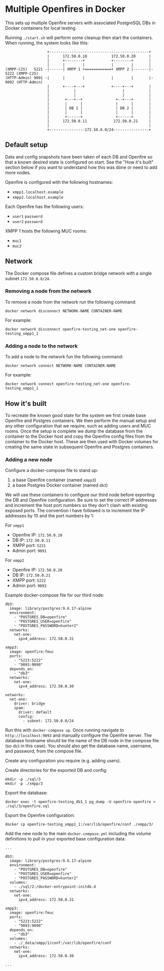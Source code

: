 # Multiple Openfires in Docker
This sets up multiple Openfire servers with associated PostgreSQL DBs in Docker containers for local testing.

Running `./start.sh` will perform some cleanup then start the containers. When running, the system looks like this:

```
                   +---------------------------------------------+
                   |      172.50.0.10           172.50.0.20      |
                   |      +--------+            +--------+       |
                   |      |        |            |        |       |
(XMPP-C2S)   5221 -|------| XMPP 1 +============+ XMPP 2 |-------|- 5222 (XMPP-C2S)
(HTTP-Admin) 9091 -|      |        |            |        |       |- 9092 (HTTP-Admin)
                   |      +----+---+            +----+---+       |
                   |           |                     |           |
                   |           |                     |           |
                   |       +---+--+               +--+---+       |
                   |       |      |               |      |       |
                   |       | DB 1 |               | DB 2 |       |
                   |       |      |               |      |       |
                   |       +------+               +------+       |
                   |      172.50.0.11            172.50.0.21     |
                   |                                             |
                   +----------------172.50.0.0/24----------------+
```

## Default setup
Data and config snapshots have been taken of each DB and Openfire so that a known desired state is configured on start. 
See the "How it's built" section below if you want to understand how this was done or need to add more nodes.

Openfire is configured with the following hostnames:
* `xmpp1.localhost.example`
* `xmpp2.localhost.example`

Each Openfire has the following users:
* `user1` `password`
* `user2` `password`

XMPP 1 hosts the following MUC rooms:
* `muc1`
* `muc2`

## Network
The Docker compose file defines a custom bridge network with a single subnet `172.50.0.0/24`.

### Removing a node from the network
To remove a node from the network run the following command:

    docker network disconnect NETWORK-NAME CONTAINER-NAME

For example:

    docker network disconnect openfire-testing_net-one openfire-testing_xmpp1_1

### Adding a node to the network

To add a node to the network fun the following command:

    docker network connect NETWORK-NAME CONTAINER-NAME

For example:

    docker network connect openfire-testing_net-one openfire-testing_xmpp1_1

## How it's built
To recreate the known good state for the system we first create base Openfire and Postgres containers.
We then perform the manual setup and any other configuration that we require, such as adding users and MUC rooms. 
Once the setup is complete we dump the database from the container to the Docker host and copy the Openfire config 
files from the container to the Docker host. These are then used with Docker volumes for creating the same state in 
subsequent Openfire and Postgres containers.

### Adding a new node
Configure a docker-compose file to stand up:
   1. a base Openfire container (named `xmpp3`)
   1. a base Postgres Docker container (named `db3`)

We will use these containers to configure our third node before exporting the DB and Openfire configuration.
Be sure to set the correct IP addresses and increment the host port numbers so they don't clash with existing exposed ports.
The convention I have followed is to increment the IP addresses by 10 and the port numbers by 1:

For `xmpp1`
   * Openfire IP: `172.50.0.10`
   * DB IP: `172.50.0.11`
   * XMPP port: `5221`
   * Admin port: `9091`


For `xmpp2`
   * Openfire IP: `172.50.0.20`
   * DB IP: `172.50.0.21`
   * XMPP port: `5222`
   * Admin port: `9092`

Example docker-compose file for our third node:
```
db3:
  image: library/postgres:9.6.17-alpine
  environment:
    - "POSTGRES_DB=openfire"
    - "POSTGRES_USER=openfire"
    - "POSTGRES_PASSWORD=hunter2"
  networks:
    net-one:
      ipv4_address: 172.50.0.31

xmpp3:
  image: openfire:fmuc
  ports:
    - "5223:5222"
    - "9093:9090"
  depends_on:
    - "db3"
  networks:
    net-one:
      ipv4_address: 172.50.0.30

networks:
  net-one:
    driver: bridge
    ipam:
      driver: default
      config:
        - subnet: 172.50.0.0/24
```

Run this with `docker-compose up`. Once running navigate to `http://localhost:9093` and manually configure the Openfire server.
The database hostname should be the name of the DB node in the compose file (so `db3` in this case). 
You should also get the database name, username, and password, from the compose file.

Create any configuration you require (e.g. adding users).

Create directories for the exported DB and config:

    mkdir -p ./sql/3
    mkdir -p ./xmpp/3  

Export the database:

    docker exec -t openfire-testing_db1_1 pg_dump -U openfire openfire > ./sql/3/openfire.sql

Export the Openfire configuration:

    docker cp openfire-testing_xmpp1_1:/var/lib/openfire/conf ./xmpp/3/


Add the new node to the main `docker-compose.yml` including the volume definitions to pull in your exported base 
configuration data:

```
...

db3:
  image: library/postgres:9.6.17-alpine
  environment:
    - "POSTGRES_DB=openfire"
    - "POSTGRES_USER=openfire"
    - "POSTGRES_PASSWORD=hunter2"
  volumes:
    - ./sql/2:/docker-entrypoint-initdb.d
  networks:
    net-one:
      ipv4_address: 172.50.0.31

xmpp3:
  image: openfire:fmuc
  ports:
    - "5223:5222"
    - "9093:9090"
  depends_on:
    - "db3"
  volumes:
    - ./_data/xmpp/1/conf:/var/lib/openfire/conf
  networks:
    net-one:
      ipv4_address: 172.50.0.30

...

```
